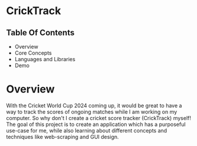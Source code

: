 # CrickTrack

## Table Of Contents
- Overview
- Core Concepts
- Languages and Libraries
- Demo


# Overview

With the Cricket World Cup 2024 coming up, it would be great to have a way to track the scores of ongoing matches while I am working on my computer. So why don't I create a cricket score tracker (CrickTrack) myself! The goal of this project is to create an application which has a purposeful use-case for me, while also learning about different concepts and techniques like web-scraping and GUI design.